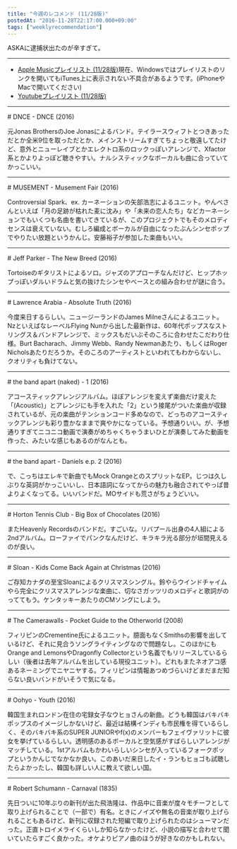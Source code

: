 ```yaml
---
title: "今週のレコメンド (11/28版)"
postedAt: "2016-11-28T22:17:00.000+09:00"
tags: ["weeklyrecommendation"]
---
```


ASKAに逮捕状出たのが辛すぎて。

---

* [Apple Musicプレイリスト (11/28版)](https://itunes.apple.com/jp/playlist/jin-zhounorekomendo-11-28ban/idpl.153b3fc7d6ac40a7a1c3be01df885046)現在、Windowsではプレイリストのリンクを開いてもiTunes上に表示されない不具合があるようです。(iPhoneやMacで開いてください)
* [Youtubeプレイリスト (11/28版)](http://www.youtube.com/playlist?list=PLegnWsUgQayej9Wlr3AlLz8a8krHlgZCR)

---

\# DNCE - DNCE (2016)

元Jonas BrothersのJoe Jonasによるバンド。テイラースウィフトとつきあっただとか全米9位を取っただとか、メインストリームすぎてちょっと敬遠してたけど、意外とニューレイブとかエレクトロ系のロックっぽいアレンジで、Xfactor系とかよりよっぽど聴きやすい。ナルシスティックなボーカルも曲に合っていてかっこいい。

---

\# MUSEMENT - Musement Fair (2016)

Controversial Spark、ex. カーネーションの矢部浩志によるユニット。やんべさんといえば「月の足跡が枯れた麦に沈み」や「未来の恋人たち」などカーネーションでもいくつも名曲を書いてきているが、このプロジェクトでもそのメロディセンスは衰えていない。むしろ編成とボーカルが自由になったぶんシンセポップでやりたい放題というかんじ。安藤裕子が参加した楽曲もいい。

---

\# Jeff Parker - The New Breed (2016)

Tortoiseのギタリストによるソロ。ジャズのアプローチなんだけど、ヒップホップっぽいダルいドラムと気の抜けたシンセやベースとの組み合わせが謎に合う。

---

\# Lawrence Arabia - Absolute Truth (2016)

今度来日するらしい。ニュージーランドのJames Milneさんによるユニット。NzといえばなレーベルFlying Nunから出した最新作は、60年代ポップスなストリングス＆バンドアレンジで、ミックスもだいぶそのころに合わせたこだわり仕様。Burt Bacharach、Jimmy Webb、Randy Newmanあたり、もしくはRoger Nicholsあたりだろうか。そのころのアーティストといわれてもわからないし、クオリティも負けてない。

---

\# the band apart (naked) - 1 (2016)

アコースティックアレンジアルバム。ほぼアレンジを変えず楽曲だけ変えた「(Acoustic)」とアレンジにも手を入れた「2」という接尾がついた楽曲が収録されているが、元の楽曲がテンションコード多めなので、どっちのアコースティックアレンジも彩り豊かなままで爽やかになっている。予想通りいい。が、予想通りすぎてニコニコ動画で演奏がめちゃくちゃうまいひとが演奏してみた動画を作った、みたいな感じもあるのがなんとも。

---

\# the band apart - Daniels e.p. 2 (2016)

で、こっちはエレキで新曲でもMock OrangeとのスプリットなEP。じつは久しぶりな英詞がかっこいいし、日本語詞になってからの魅力も融合されてやっぱ昔よりよくなってる。いいバンドだ。MOサイドも荒さがちょうどいい。

---

\# Horton Tennis Club - Big Box of Chocolates (2016)

またHeavenly Recordsのバンドだ。すごいな。リバプール出身の4人組による2ndアルバム。ローファイでパンクなんだけど、キラキラ光る部分が垣間見えるのが良い。

---

\# Sloan - Kids Come Back Again at Christmas (2016)

ご存知カナダの至宝Sloanによるクリスマスシングル。鈴やらウインドチャイムやら完全にクリスマスアレンジな楽曲に、切なさガッツリのメロディと歌詞がのっててもう。ケンタッキーあたりのCMソングにしよう。

---

\# The Camerawalls - Pocket Guide to the Otherworld (2008)

フィリピンのCrementine氏によるユニット。臆面もなくSmithsの影響を出しているけど、それに見合うソングライティングなので問題なし。このほかにもOrange and LemonsやDragonfly Collectorという名義でもリリースしているらしい（後者は去年アルバムを出している現役ユニット）。どれもまたネオアコ感あるネーミングでニヤニヤする。フィリピンは情報あつめづらいけどまだまだ知らない良いバンドがいそうで気になる。

---

\# Oohyo - Youth (2016)

韓国生まれロンドン在住の宅録女子なウヒョさんの新曲。どうも韓国はバキバキポップスのイメージしかないけど、最近は結構インディも市民権を得ているらしく、そのバキバキ系のSUPER JUNIORやf(x)のメンバーもフェイヴァリットに彼女を挙げているらしい。透明感のあるボーカルと空気感がすばらしいアレンジがマッチしている。1stアルバムもかわいらしいシンセが入っているフォークポップというかんじでなかなか良い。このあいだ来日したイ・ランもヒョゴも試聴したらよかったし、韓国も詳しい人に教えて欲しい国。

---

\# Robert Schumann - Carnaval (1835)

先日ついに10年ぶりの新刊が出た飛浩隆は、作品中に音楽が度々モチーフとして取り上げられることで（一部で）有名。ときにノイズや無名の音楽が取り上げられることもあるけど、新刊に収録された短編で取り上げられたのはシューマンだった。正直トロイメライくらいしか知らなかったけど、小説の描写と合わせて聞いていたらすごく良かった。オケよりピアノ曲のほうが好きなのかもしれない。